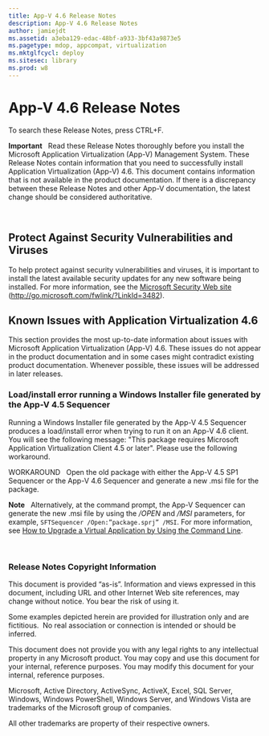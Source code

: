 ```yaml
---
title: App-V 4.6 Release Notes
description: App-V 4.6 Release Notes
author: jamiejdt
ms.assetid: a3eba129-edac-48bf-a933-3bf43a9873e5
ms.pagetype: mdop, appcompat, virtualization
ms.mktglfcycl: deploy
ms.sitesec: library
ms.prod: w8
---
```



# App-V 4.6 Release Notes


To search these Release Notes, press CTRL+F.

**Important**  
Read these Release Notes thoroughly before you install the Microsoft Application Virtualization (App-V) Management System. These Release Notes contain information that you need to successfully install Application Virtualization (App-V) 4.6. This document contains information that is not available in the product documentation. If there is a discrepancy between these Release Notes and other App-V documentation, the latest change should be considered authoritative.

 

## Protect Against Security Vulnerabilities and Viruses


To help protect against security vulnerabilities and viruses, it is important to install the latest available security updates for any new software being installed. For more information, see the [Microsoft Security Web site](http://go.microsoft.com/fwlink/?LinkId=3482) (http://go.microsoft.com/fwlink/?LinkId=3482).

## Known Issues with Application Virtualization 4.6


This section provides the most up-to-date information about issues with Microsoft Application Virtualization (App-V) 4.6. These issues do not appear in the product documentation and in some cases might contradict existing product documentation. Whenever possible, these issues will be addressed in later releases.

### Load/install error running a Windows Installer file generated by the App-V 4.5 Sequencer

Running a Windows Installer file generated by the App-V 4.5 Sequencer produces a load/install error when trying to run it on an App-V 4.6 client. You will see the following message: "This package requires Microsoft Application Virtualization Client 4.5 or later". Please use the following workaround.

WORKAROUND   Open the old package with either the App-V 4.5 SP1 Sequencer or the App-V 4.6 Sequencer and generate a new .msi file for the package.

**Note**  
Alternatively, at the command prompt, the App-V Sequencer can generate the new .msi file by using the */OPEN* and */MSI* parameters, for example, `SFTSequencer /Open:”package.sprj” /MSI`. For more information, see [How to Upgrade a Virtual Application by Using the Command Line](how-to-upgrade-a-virtual-application-by-using-the-command-line.md).

 

### Release Notes Copyright Information

This document is provided “as-is”. Information and views expressed in this document, including URL and other Internet Web site references, may change without notice. You bear the risk of using it.

Some examples depicted herein are provided for illustration only and are fictitious.  No real association or connection is intended or should be inferred.

This document does not provide you with any legal rights to any intellectual property in any Microsoft product. You may copy and use this document for your internal, reference purposes. You may modify this document for your internal, reference purposes.



Microsoft, Active Directory, ActiveSync, ActiveX, Excel, SQL Server, Windows, Windows PowerShell, Windows Server, and Windows Vista are trademarks of the Microsoft group of companies.

All other trademarks are property of their respective owners.

 

 





